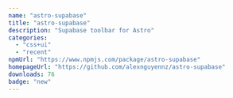 ```yaml
---
name: "astro-supabase"
title: "astro-supabase"
description: "Supabase toolbar for Astro"
categories:
  - "css+ui"
  - "recent"
npmUrl: "https://www.npmjs.com/package/astro-supabase"
homepageUrl: "https://github.com/alexnguyennz/astro-supabase"
downloads: 76
badge: "new"
---
```

